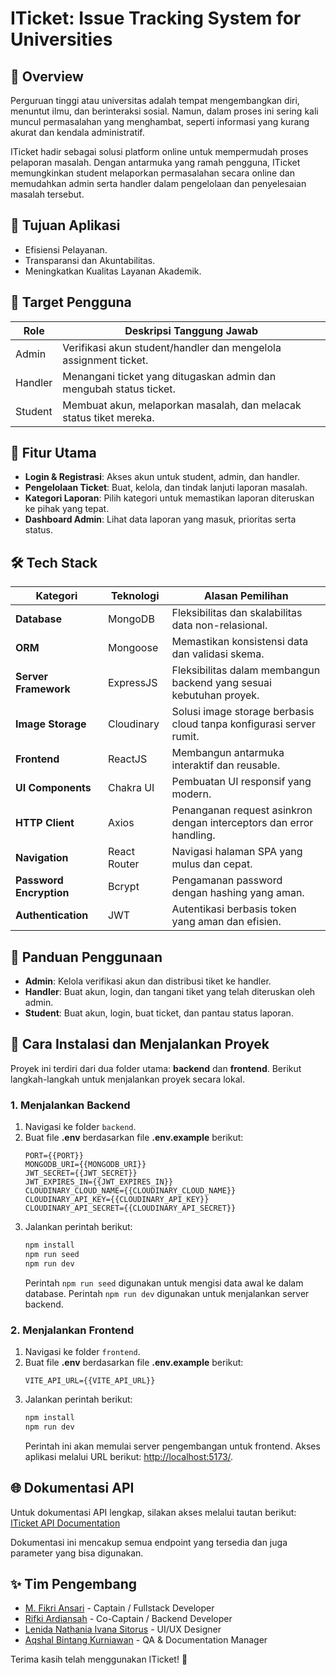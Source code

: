 # ITicket: Issue Tracking System for Universities

## 📘 Overview

Perguruan tinggi atau universitas adalah tempat mengembangkan diri, menuntut ilmu, dan berinteraksi sosial. Namun, dalam proses ini sering kali muncul permasalahan yang menghambat, seperti informasi yang kurang akurat dan kendala administratif.

ITicket hadir sebagai solusi platform online untuk mempermudah proses pelaporan masalah. Dengan antarmuka yang ramah pengguna, ITicket memungkinkan student melaporkan permasalahan secara online dan memudahkan admin serta handler dalam pengelolaan dan penyelesaian masalah tersebut.

## 🎯 Tujuan Aplikasi

- Efisiensi Pelayanan.
- Transparansi dan Akuntabilitas.
- Meningkatkan Kualitas Layanan Akademik.

## 👥 Target Pengguna

| Role    | Deskripsi Tanggung Jawab                                           |
| ------- | ------------------------------------------------------------------ |
| Admin   | Verifikasi akun student/handler dan mengelola assignment ticket.   |
| Handler | Menangani ticket yang ditugaskan admin dan mengubah status ticket. |
| Student | Membuat akun, melaporkan masalah, dan melacak status tiket mereka. |

## 🚀 Fitur Utama

- **Login & Registrasi**: Akses akun untuk student, admin, dan handler.
- **Pengelolaan Ticket**: Buat, kelola, dan tindak lanjuti laporan masalah.
- **Kategori Laporan**: Pilih kategori untuk memastikan laporan diteruskan ke pihak yang tepat.
- **Dashboard Admin**: Lihat data laporan yang masuk, prioritas serta status.

## 🛠️ Tech Stack

| Kategori                | Teknologi    | Alasan Pemilihan                                                    |
| ----------------------- | ------------ | ------------------------------------------------------------------- |
| **Database**            | MongoDB      | Fleksibilitas dan skalabilitas data non-relasional.                 |
| **ORM**                 | Mongoose     | Memastikan konsistensi data dan validasi skema.                     |
| **Server Framework**    | ExpressJS    | Fleksibilitas dalam membangun backend yang sesuai kebutuhan proyek. |
| **Image Storage**       | Cloudinary   | Solusi image storage berbasis cloud tanpa konfigurasi server rumit. |
| **Frontend**            | ReactJS      | Membangun antarmuka interaktif dan reusable.                        |
| **UI Components**       | Chakra UI    | Pembuatan UI responsif yang modern.                                 |
| **HTTP Client**         | Axios        | Penanganan request asinkron dengan interceptors dan error handling. |
| **Navigation**          | React Router | Navigasi halaman SPA yang mulus dan cepat.                          |
| **Password Encryption** | Bcrypt       | Pengamanan password dengan hashing yang aman.                       |
| **Authentication**      | JWT          | Autentikasi berbasis token yang aman dan efisien.                   |

## 📃 Panduan Penggunaan

- **Admin**: Kelola verifikasi akun dan distribusi tiket ke handler.
- **Handler**: Buat akun, login, dan tangani tiket yang telah diteruskan oleh admin.
- **Student**: Buat akun, login, buat ticket, dan pantau status laporan.

## 💪 Cara Instalasi dan Menjalankan Proyek

Proyek ini terdiri dari dua folder utama: **backend** dan **frontend**. Berikut langkah-langkah untuk menjalankan proyek secara lokal.

### 1. Menjalankan Backend

1. Navigasi ke folder `backend`.
2. Buat file **.env** berdasarkan file **.env.example** berikut:
   ```
   PORT={{PORT}}
   MONGODB_URI={{MONGODB_URI}}
   JWT_SECRET={{JWT_SECRET}}
   JWT_EXPIRES_IN={{JWT_EXPIRES_IN}}
   CLOUDINARY_CLOUD_NAME={{CLOUDINARY_CLOUD_NAME}}
   CLOUDINARY_API_KEY={{CLOUDINARY_API_KEY}}
   CLOUDINARY_API_SECRET={{CLOUDINARY_API_SECRET}}
   ```
3. Jalankan perintah berikut:
   ```bash
   npm install
   npm run seed
   npm run dev
   ```
   Perintah `npm run seed` digunakan untuk mengisi data awal ke dalam database.
   Perintah `npm run dev` digunakan untuk menjalankan server backend.

### 2. Menjalankan Frontend

1. Navigasi ke folder `frontend`.
2. Buat file **.env** berdasarkan file **.env.example** berikut:
   ```
   VITE_API_URL={{VITE_API_URL}}
   ```
3. Jalankan perintah berikut:
   ```bash
   npm install
   npm run dev
   ```
   Perintah ini akan memulai server pengembangan untuk frontend. Akses aplikasi melalui URL berikut: [http://localhost:5173/](http://localhost:5173/).

## 🌐 Dokumentasi API

Untuk dokumentasi API lengkap, silakan akses melalui tautan berikut:
[ITicket API Documentation](https://documenter.getpostman.com/view/37484739/2sAYBa8Uk5)

Dokumentasi ini mencakup semua endpoint yang tersedia dan juga parameter yang bisa digunakan.

## ✨ Tim Pengembang

- [M. Fikri Ansari](https://www.linkedin.com/in/m-fikri-ansari/) - Captain / Fullstack Developer
- [Rifki Ardiansah](https://www.linkedin.com/in/rifki-ardiansah-56658a287) - Co-Captain / Backend Developer
- [Lenida Nathania Ivana Sitorus](https://www.linkedin.com/in/lenida-nathania-ivana-sitorus-475629248) - UI/UX Designer
- [Aqshal Bintang Kurniawan](https://id.linkedin.com/in/aqshal-bintang-kurniawan-569577322) - QA & Documentation Manager

Terima kasih telah menggunakan ITicket! 🚀
